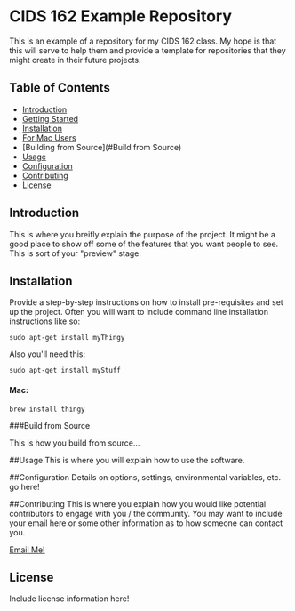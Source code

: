 # CIDS 162 Example Repository
This is an example of a repository for my CIDS 162 class.
My hope is that this will serve to help them and provide a 
template for repositories that they might create in their
future projects.

## Table of Contents
- [Introduction](#introduction)
- [Getting Started](#getting-started)
- [Installation](#installation)
- [For Mac Users](#Mac)
- [Building from Source](#Build from Source)
- [Usage](#usage)
- [Configuration](#configuration)
- [Contributing](#contributing)
- [License](#license)

## Introduction
This is where you breifly explain the purpose of the project. It might be a good place to show off some of the features that you want people to see. This is sort of your "preview" stage.

## Installation
Provide a step-by-step instructions on how to install pre-requisites and set up the project. Often you will want to include command line installation instructions like so:

```
sudo apt-get install myThingy
```

Also you'll need this:

```
sudo apt-get install myStuff
```

#### Mac:

```
brew install thingy
```
###Build from Source

This is how you build from source...

##Usage
This is where you will explain how to use the software.

##Configuration
Details on options, settings, environmental variables, etc. go here!

##Contributing
This is where you explain how you would like potential contributors to engage with you / the community. You may want to include your email here or some other information as to how someone can contact you. 

[Email Me!](mailto:dev@project.com)

## License
Include license information here!

 
